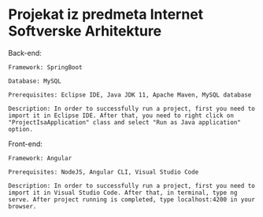 # Projekat iz predmeta Internet Softverske Arhitekture

Back-end:

    Framework: SpringBoot
    
    Database: MySQL
    
    Prerequisites: Eclipse IDE, Java JDK 11, Apache Maven, MySQL database 
    
    Description: In order to successfully run a project, first you need to import it in Eclipse IDE. After that, you need to right click on "ProjectIsaApplication" class and select "Run as Java application" option.
 
Front-end:

    Framework: Angular
    
    Prerequisites: NodeJS, Angular CLI, Visual Studio Code
    
    Description: In order to successfully run a project, first you need to import it in Visual Studio Code. After that, in terminal, type ng serve. After project running is completed, type localhost:4200 in your browser. 

